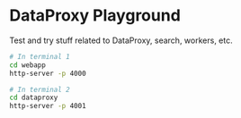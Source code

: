 # DataProxy Playground

Test and try stuff related to DataProxy, search, workers, etc.

```bash
# In terminal 1
cd webapp
http-server -p 4000
```

```bash
# In terminal 2
cd dataproxy
http-server -p 4001
```